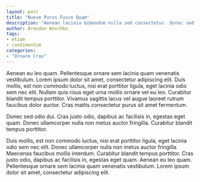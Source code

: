 ```yaml
---
layout: post
title: "Nueve Purus Fusce Quam"
description: "Aenean lacinia bibendum nulla sed consectetur. Donec sed odio dui."
author: Brendan Wovchko
tags:
- etiam
- condimentum
categories:
- "Ornare Cras"
---
```


Aenean eu leo quam. Pellentesque ornare sem lacinia quam venenatis vestibulum. Lorem ipsum dolor sit amet, consectetur adipiscing elit. Duis mollis, est non commodo luctus, nisi erat porttitor ligula, eget lacinia odio sem nec elit. Nullam quis risus eget urna mollis ornare vel eu leo. Curabitur blandit tempus porttitor. Vivamus sagittis lacus vel augue laoreet rutrum faucibus dolor auctor. Cras mattis consectetur purus sit amet fermentum.

Donec sed odio dui. Cras justo odio, dapibus ac facilisis in, egestas eget quam. Donec ullamcorper nulla non metus auctor fringilla. Curabitur blandit tempus porttitor.

Duis mollis, est non commodo luctus, nisi erat porttitor ligula, eget lacinia odio sem nec elit. Donec ullamcorper nulla non metus auctor fringilla. Maecenas faucibus mollis interdum. Curabitur blandit tempus porttitor. Cras justo odio, dapibus ac facilisis in, egestas eget quam. Aenean eu leo quam. Pellentesque ornare sem lacinia quam venenatis vestibulum. Lorem ipsum dolor sit amet, consectetur adipiscing elit.

